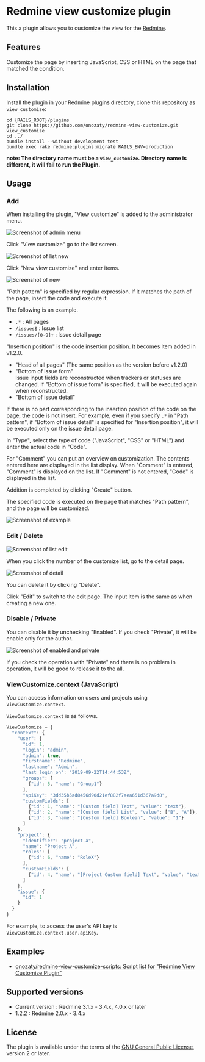 # Redmine view customize plugin

This a plugin allows you to customize the view for the [Redmine](http://www.redmine.org).

## Features

Customize the page by inserting JavaScript, CSS or HTML on the page that matched the condition.

## Installation

Install the plugin in your Redmine plugins directory, clone this repository as `view_customize`:

```
cd {RAILS_ROOT}/plugins
git clone https://github.com/onozaty/redmine-view-customize.git view_customize
cd ../
bundle install --without development test
bundle exec rake redmine:plugins:migrate RAILS_ENV=production
```

**note: The directory name must be a `view_customize`. Directory name is different, it will fail to run the Plugin.**

## Usage

### Add

When installing the plugin, "View customize" is added to the administrator menu.

![Screenshot of admin menu](screenshots/admin.en.png)

Click "View customize" go to the list screen.

![Screenshot of list new](screenshots/list_new.en.png)

Click "New view customize" and enter items.

![Screenshot of new](screenshots/new.en.png)

"Path pattern" is specified by regular expression. If it matches the path of the page, insert the code and execute it.

The following is an example.
* `.*` : All pages
* `/issues$` : Issue list
* `/issues/[0-9]+` : Issue detail page

"Insertion position" is the code insertion position. It becomes item added in v1.2.0.

* "Head of all pages" (The same position as the version before v1.2.0)
* "Bottom of issue form"<br>
Issue input fields are reconstructed when trackers or statuses are changed. If "Bottom of issue form" is specified, it will be executed again when reconstructed.
* "Bottom of issue detail"

If there is no part corresponding to the insertion position of the code on the page, the code is not insert.
For example, even if you specify `.*` in "Path pattern", if "Bottom of issue detail" is specified for "Insertion position", it will be executed only on the issue detail page.

In "Type", select the type of code ("JavaScript", "CSS" or "HTML") and enter the actual code in "Code".

For "Comment" you can put an overview on customization. The contents entered here are displayed in the list display.
When "Comment" is entered, "Comment" is displayed on the list.
If "Comment" is not entered, "Code" is displayed in the list.

Addition is completed by clicking "Create" button.

The specified code is executed on the page that matches "Path pattern", and the page will be customized.

![Screenshot of example](screenshots/example.en.png)

### Edit / Delete

![Screenshot of list edit](screenshots/list_edit.en.png)

When you click the number of the customize list, go to the detail page.

![Screenshot of detail](screenshots/detail.en.png)

You can delete it by clicking "Delete".

Click "Edit" to switch to the edit page.
The input item is the same as when creating a new one.

### Disable / Private

You can disable it by unchecking "Enabled". If you check "Private", it will be enable only for the author.

![Screenshot of enabled and private](screenshots/enable_private.en.png)

If you check the operation with "Private" and there is no problem in operation, it will be good to release it to the all.

### ViewCustomize.context (JavaScript)

You can access information on users and projects using `ViewCustomize.context`.

`ViewCustomize.context` is as follows.

```javascript
ViewCustomize = {
  "context": {
    "user": {
      "id": 1,
      "login": "admin",
      "admin": true,
      "firstname": "Redmine",
      "lastname": "Admin",
      "last_login_on": "2019-09-22T14:44:53Z",
      "groups": [
        {"id": 5, "name": "Group1"}
      ],
      "apiKey": "3dd35b5ad8456d90d21ef882f7aea651d367a9d8",
      "customFields": [
        {"id": 1, "name": "[Custom field] Text", "value": "text"},
        {"id": 2, "name": "[Custom field] List", "value": ["B", "A"]},
        {"id": 3, "name": "[Custom field] Boolean", "value": "1"}
      ]
    },
    "project": {
      "identifier": "project-a",
      "name": "Project A",
      "roles": [
        {"id": 6, "name": "RoleX"}
      ],
      "customFields": [
        {"id": 4, "name": "[Project Custom field] Text", "value": "text"}
      ]
    },
    "issue": {
      "id": 1
    }
  }
}
```

For example, to access the user's API key is `ViewCustomize.context.user.apiKey`.

## Examples

* [onozaty/redmine\-view\-customize\-scripts: Script list for "Redmine View Customize Plugin"](https://github.com/onozaty/redmine-view-customize-scripts)

## Supported versions

* Current version : Redmine 3.1.x - 3.4.x, 4.0.x or later
* 1.2.2 : Redmine 2.0.x - 3.4.x

## License

The plugin is available under the terms of the [GNU General Public License](http://www.gnu.org/licenses/gpl-2.0.html), version 2 or later.
